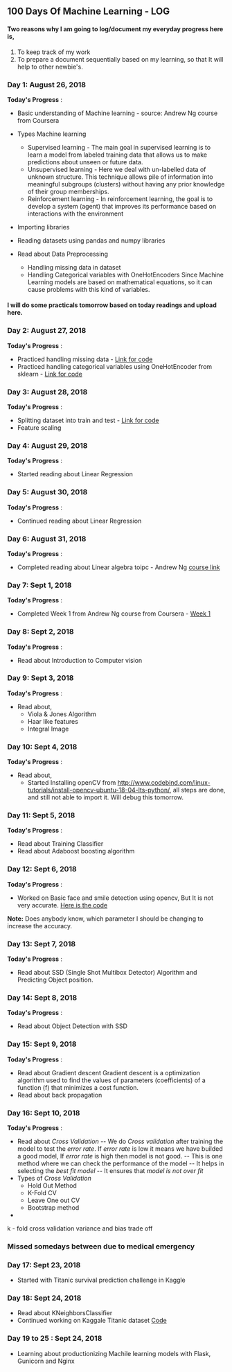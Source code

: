 
## 100 Days Of Machine Learning - LOG
#### Two reasons why I am going to log/document my everyday progress here is, 
1. To keep track of my work
2. To prepare a document sequentially based on my learning, so that It will help to other newbie's.

### Day 1: August 26, 2018

**Today's Progress** :
* Basic understanding of Machine learning - source: Andrew Ng course from Coursera
* Types Machine learning
	* Supervised learning - The main goal in supervised learning is to learn a model from labeled training data that allows us to make predictions about unseen or future data.
	* Unsupervised learning - Here we deal with un-labelled data of unknown structure. This technique allows pile of information into meaningful subgroups (clusters) without having any prior knowledge of their group memberships.
	* Reinforcement learning - In reinforcement learning, the goal is to develop a system (agent) that improves its performance based on interactions with the environment 

* Importing libraries
* Reading datasets using pandas and numpy libraries
* Read about Data Preprocessing
    * Handling missing data in dataset
    * Handling Categorical variables with OneHotEncoders
 Since Machine Learning models are based on mathematical equations, so it can cause problems with this kind of variables.

#### I will do some practicals tomorrow based on today readings and upload here.

### Day 2: August 27, 2018

**Today's Progress** :
* Practiced handling missing data - [Link for code](https://github.com/reddimohan/100-Days-of-ML-Code/blob/master/Day_02_Data_Preprocessing_practice/data_preprocessing.ipynb)
* Practiced handling categorical variables using OneHotEncoder from sklearn - [Link for code](https://github.com/reddimohan/100-Days-of-ML-Code/blob/master/Day_02_Data_Preprocessing_practice/categorical_variables_one-hot-encoding.ipynb)


### Day 3: August 28, 2018

**Today's Progress** :
* Splitting dataset into train and test - [Link for code](https://github.com/reddimohan/100-Days-of-ML-Code/blob/master/Day_03_split_dataset_into_train_test/train_test_split.ipynb)
* Feature scaling


### Day 4: August 29, 2018

**Today's Progress** :
* Started reading about Linear Regression


### Day 5: August 30, 2018

**Today's Progress** :
* Continued reading about Linear Regression


### Day 6: August 31, 2018

**Today's Progress** :
* Completed reading about Linear algebra toipc - Andrew Ng [course link](https://www.youtube.com/playlist?list=PLnnr1O8OWc6boN4WHeuisJWmeQHH9D_Vg)


### Day 7: Sept 1, 2018

**Today's Progress** :
* Completed Week 1 from Andrew Ng course from Coursera  - [Week 1](https://www.coursera.org/learn/machine-learning/home/week/1)


### Day 8: Sept 2, 2018

**Today's Progress** :
* Read about Introduction to Computer vision


### Day 9: Sept 3, 2018

**Today's Progress** :
* Read about,
    * Viola & Jones Algorithm
    * Haar like features
    * Integral Image


### Day 10: Sept 4, 2018

**Today's Progress** :
* Read about,
    * Started Installing openCV from http://www.codebind.com/linux-tutorials/install-opencv-ubuntu-18-04-lts-python/, all steps are done, and still not able to import it. Will debug this tomorrow.


### Day 11: Sept 5, 2018

**Today's Progress** :
* Read about Training Classifier
* Read about Adaboost boosting algorithm


### Day 12: Sept 6, 2018

**Today's Progress** :
* Worked on Basic face and smile detection using opencv, But It is not very accurate. [Here is the code](https://github.com/reddimohan/100-Days-of-ML-Code/blob/master/Day_12_Basic_face_detection/face_detection.ipynb)

**Note:** Does anybody know, which parameter I should be changing to increase the accuracy.


### Day 13: Sept 7, 2018

**Today's Progress** :
* Read about SSD (Single Shot Multibox Detector) Algorithm and Predicting Object position. 



### Day 14: Sept 8, 2018

**Today's Progress** :
* Read about Object Detection with SSD


### Day 15: Sept 9, 2018

**Today's Progress** :
* Read about Gradient descent
Gradient descent is a optimization algorithm used to find the values of parameters (coefficients) of a function (f) that minimizes a cost function.
* Read about back propagation


### Day 16: Sept 10, 2018

**Today's Progress** :
* Read about *Cross Validation*
-- We do *Cross validation* after training the model to test the *error rate*. If *error rate* is low it means we have builded a good model, If *error rate* is high then model is not good.
--  This is one method where we can check the performance of the model
-- It helps in selecting the *best fit model*
-- It ensures that *model is not over fit*
* Types of *Cross Validation*
	* Hold Out Method
	* K-Fold CV
	* Leave One out CV
	* Bootstrap method
* 
k - fold cross validation
variance and bias trade off

### Missed somedays between due to medical emergency

### Day 17: Sept 23, 2018
* Started with Titanic survival prediction challenge in Kaggle



### Day 18: Sept 24, 2018
* Read about KNeighborsClassifier
* Continued working on Kaggale Titanic dataset [Code](https://github.com/reddimohan/100-Days-of-ML-Code/blob/master/Day_17_to_%3F%3F_Kaggle_Titanic:%20Machine%20Learning%20from%20Disaster/Titanic%20survival%20prediction.ipynb)

### Day 19 to 25 : Sept 24, 2018
* Learning about productionizing Machile learning models with Flask, Gunicorn and Nginx


